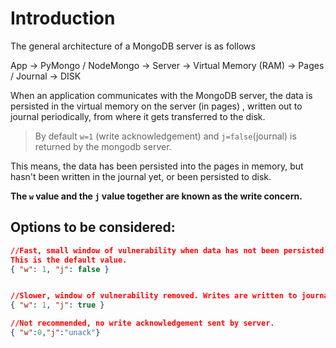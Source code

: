 # Introduction

The general architecture of a MongoDB server is as follows

App -> PyMongo / NodeMongo -> Server -> Virtual Memory (RAM) -> Pages / Journal -> DISK

When an application communicates with the MongoDB server, the data is persisted in the virtual memory on the server (in pages) , written out to journal periodically, from where it gets transferred to the disk.

> By default `w=1` (write acknowledgement) and `j=false`(journal) is returned by the mongodb server.

This means, the data has been persisted into the pages in memory, but hasn't been written in the journal yet, or been persisted to disk.

**The `w` value and the `j` value together are known as the write concern.**

## Options to be considered:

```json
//Fast, small window of vulnerability when data has not been persisted to disk and if server crashes.
This is the default value.
{ "w": 1, "j": false }


//Slower, window of vulnerability removed. Writes are written to journal, in case of crash can be re persisted to pages, thus giving greater level of safety.
{ "w": 1, "j": true }

//Not recommended, no write acknowledgement sent by server.
{ "w":0,"j":"unack"}
```
